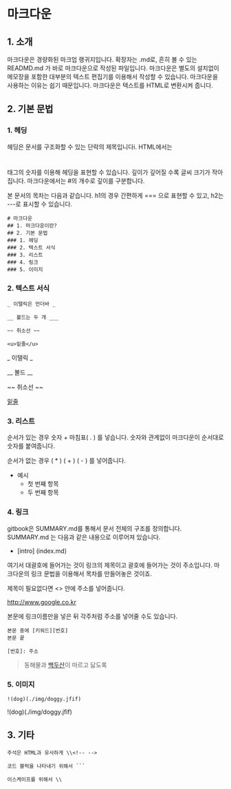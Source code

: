 # 마크다운
## 1. 소개

마크다운은 경량화된 마크업 랭귀지입니다. 확장자는 .md로, 흔히 볼 수 있는 READMD.md 가 바로 마크다운으로 작성된 파일입니다.
마크다운은 별도의 설치없이 메모장을 포함한 대부분의 텍스트 편집기를 이용해서 작성할 수 있습니다. 
마크다운을 사용하는 이유는 쉽기 때문입니다.
마크다운은 텍스트를 HTML로 변환시켜 줍니다.

## 2. 기본 문법

### 1. 헤딩

헤딩은 문서를 구조화할 수 있는 단락의 제목입니다i.
HTML에서는 <h1></h1> 태그의 숫자를 이용해 헤딩을 표현할 수 있습니다. 깊이가 깊어질 수록 글씨 크기가 작아집니다.
마크다운에서는 #의 개수로 깊이를 구분합니다.

본 문서의 목차는 다음과 같습니다. h1의 경우 간편하게 === 으로 표현할 수 있고, h2는 ---로 표시할 수 있습니다.


```
# 마크다운
## 1. 마크다운이란?
## 2. 기본 문법
### 1. 헤딩
### 2. 텍스트 서식
### 3. 리스트
### 4. 링크
### 5. 이미지
```


### 2. 텍스트 서식

```
_ 이탤릭은 언더바 _

__ 볼드는 두 개 ___

~~ 취소선 ~~

<u>밑줄</u>

```

_ 이탤릭 _

__ 볼드 __

~~ 취소선 ~~

<u>밑줄</u>


### 3. 리스트

순서가 있는 경우 숫자 + 마침표( . ) 를 넣습니다. 숫자와 관계없이 마크다운이 순서대로 숫자를 붙여줍니다.

순서가 없는 경우 ( * ) ( + ) ( - ) 를 넣어줍니다.

* 예시
    + 첫 번째 항목
    + 두 번째 항목

### 4. 링크

gitbook은 SUMMARY.md를 통해서 문서 전체의 구조를 정의합니다. SUMMARY.md 는 다음과 같은 내용으로 이루어져 있습니다.

* [intro] (index.md)


여기서 대괄호에 들어가는 것이 링크의 제목이고 괄호에 들어가는 것이 주소입니다. 마크다운의 링크 문법을 이용해서 목차를 만들어놓은 것이죠.

제목이 필요없다면 <> 안에 주소를 넣어줍니다.

<http://www.google.co.kr>

본문에 링크이름만을 넣은 뒤 각주처럼 주소를 넣어줄 수도 있습니다.


```
본문 중에 [키워드][번호]
본문 끝

[번호]: 주소
```

> 동해물과 [백두산][1]이 마르고 닳도록

[1]: https://www.google.com/search?q=%EB%B0%B1%EB%91%90%EC%82%B0



### 5. 이미지

```
!(dog)(./img/doggy.jfif)

```
!(dog)(./img/doggy.jfif)


## 3. 기타


```
주석은 HTML과 유사하게 \\<!-- -->

코드 블럭을 나타내기 위해서 ```

이스케이프를 위해서 \\

```

